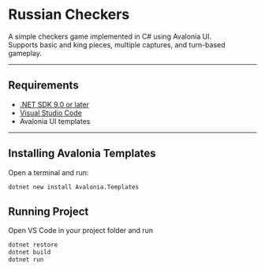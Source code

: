 # Russian Checkers

A simple checkers game implemented in C# using Avalonia UI.  
Supports basic and king pieces, multiple captures, and turn-based gameplay.

---

## Requirements

- [.NET SDK 9.0 or later](https://dotnet.microsoft.com/en-us/download/dotnet/9.0)
- [Visual Studio Code](https://code.visualstudio.com/)
- Avalonia UI templates

---

## Installing Avalonia Templates

Open a terminal and run:

```bash
dotnet new install Avalonia.Templates
```

## Running Project
Open VS Code in your project folder and run

```bash
dotnet restore
dotnet build
dotnet run
```